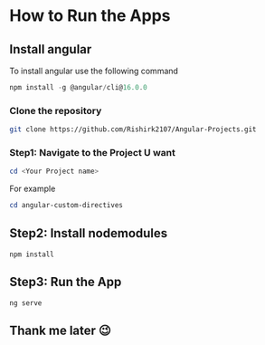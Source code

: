 # How to Run the Apps

## Install angular

To install angular use the following command

```powershell
npm install -g @angular/cli@16.0.0
```

### Clone the repository

```bash
git clone https://github.com/Rishirk2107/Angular-Projects.git
```
### Step1: Navigate to the Project U want

```powershell
cd <Your Project name>
```
For example

```powershell
cd angular-custom-directives
```

## Step2: Install nodemodules

```node
npm install
```

## Step3: Run the App

```node
ng serve
```

## Thank me later 😉
